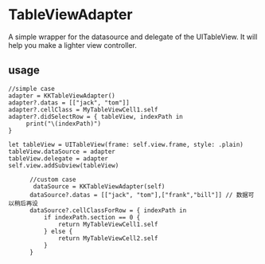 # TableViewAdapter
A simple wrapper for the datasource and delegate of the UITableView. It will help you make a lighter view controller.

## usage
```
//simple case
adapter = KKTableViewAdapter()
adapter?.datas = [["jack", "tom"]]
adapter?.cellClass = MyTableViewCell1.self        
adapter?.didSelectRow = { tableView, indexPath in
     print("\(indexPath)")
}
        
let tableView = UITableView(frame: self.view.frame, style: .plain)
tableView.dataSource = adapter
tableView.delegate = adapter
self.view.addSubview(tableView)
  ``` 
  ```
        //custom case
        dataSource = KKTableViewAdapter(self)
        dataSource?.datas = [["jack", "tom"],["frank","bill"]] // 数据可以稍后再设
        dataSource?.cellClassForRow = { indexPath in
            if indexPath.section == 0 {
                return MyTableViewCell1.self
            } else {
                return MyTableViewCell2.self
            }
        }      
```

